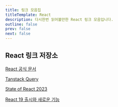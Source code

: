 ```yaml
---
title: 링크 모음집
titleTemplate: React
description: 다시한번 읽어볼만한 React 링크 모음입니다.
outline: false
prev: false
next: false
---
```


## React 링크 저장소

[React 공식 문서](https://react.dev/)

[Tanstack Query](https://tanstack.com/query/latest/docs/framework/react/overview)

[State of React 2023](https://2023.stateofreact.com/ko-KR/)

[React 19 출시와 새로운 기능](https://modulabs.co.kr/blog/react-19/)
